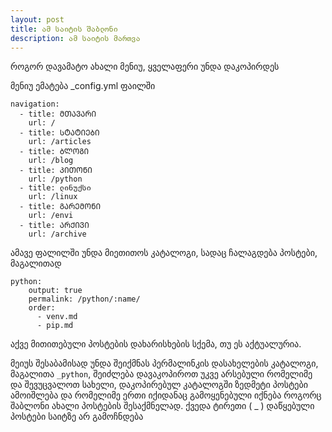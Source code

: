 ```yaml
---
layout: post
title: ამ საიტის შაბლონი
description: ამ საიტის მართვა
---
```


როგორ დავამატო ახალი მენიუ, ყველაფერი უნდა დაკოპირდეს

მენიუ ემატება \_config.yml ფაილში

```
navigation:
  - title: ᲛᲗᲐᲕᲐᲠᲘ
    url: /
  - title: ᲡᲢᲐᲢᲘᲔᲑᲘ
    url: /articles
  - title: ᲑᲚᲝᲒᲘ
    url: /blog
  - title: ᲞᲘᲗᲝᲜᲘ
    url: /python
  - title: ლინუქსი
    url: /linux
  - title: ᲒᲐᲠᲔᲛᲝᲜᲘ
    url: /envi
  - title: ᲐᲠᲥᲘᲕᲘ
    url: /archive
```

ამავე ფალილში უნდა მიეთითოს კატალოგი, სადაც ჩალაგდება პოსტები, მაგალითად

```
python:
    output: true
    permalink: /python/:name/
    order:
      - venv.md
      - pip.md
```

აქვე მითითებული პოსტების დახარისხების სქემა, თუ ეს აქტუალურია.

მეიუს შესაბამისად უნდა შეიქმნას პერმალინკის დასახელების კატალოგი, მაგალითა `_python`, შეიძლება დავაკოპიროთ უკვე არსებული რომელიმე და შევუცვალოთ სახელი, დაკოპირებულ კატალოგში ზედმეტი პოსტები ამოიშლება და რომელიმე ერთი იქიდანაც გამოყენებული იქნება როგორც შაბლონი ახალი პოსტების შესაქმნელად. ქვედა ტირეთი ( \_ ) დაწყებული პოსტები საიტზე არ გამოჩნდება
